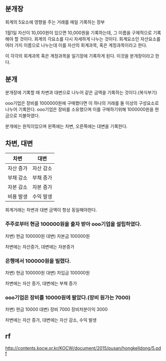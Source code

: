 ## 분개장

회계의 5요소에 영향을 주는 거래를 매일 기록하는 장부

1월1일 자산이 10,000원이 있으면 10,000원을 기록하는데, 그 이름을 구체적으로 기록해야
할 것이다. 회계의 각요소를 다시 자세하게 나누는 것이다. 회계요소인 자산요소를 여러 가지
이름으로 나누는데 이를 자산의 회계과목, 혹은 계정과목이라고 한다. 

이 각각의 회계과목 혹은 계정과목을 일기장에 기록하게 된다.  이것을 분개장이라고 한다.

## 분개

분개장에 기록할 때 차변과 대변으로 나누어 같은 금액을 기록하는 것이다.(복식부기)

ooo기업은 장비를 1000000원에 구매했다면 이 하나의 거래를 둘 이상의 구성요소로 나누어 기록한다. ooo기업은 장비를 소유했으며 이를 구매하기위해 1000000원을 현금으로 지불하였다.

분개에는 원칙이있으며 왼쪽에는 차변, 오른쪽에는 대변을 기록한다.

## 차변, 대변


|차변|대변|
|--------|---------|
|자산 증가|자산 감소|
|부채 감소|부채 증가|
|자본 감소|자본 증가|
|비용 발생|수익 발생|

회계거래는 차변과 대변 금액이 항상 동일해야한다.


### 주주로부터 현금 100000원을 출자 받아 ooo기업을 설립하였다.

  차변) 현금 100000원 대변) 자본금 100000원

차변에는 자산증가, 대변에는 자본증가

### 은행에서 100000원을 빌렸다.
  
  차변) 현금 100000원 대변) 차입금 100000원

차변에는 자산 증가, 대변에는 부채 증가

### ooo기업은 장비를 10000원에 팔았다.(장비 원가는 7000)

  차변) 현금 10000 대변) 장비        7000
                        장비처분이익 3000 

차변에는 자산 증가, 대변에는 자산 감소, 수익 발생



## rf

http://contents.kocw.or.kr/KOCW/document/2015/pusan/hongkelldong/5.pdf
